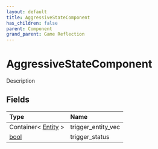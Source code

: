 ```yaml
---
layout: default
title: AggressiveStateComponent
has_children: false
parent: Component
grand_parent: Game Reflection
---
```

# AggressiveStateComponent
Description 

## Fields

| Type | Name |
|:----------|:--------------|
| Container< [Entity](/riftbreaker-wiki/docs/game-reflection/classes/entity/) > | trigger_entity_vec |
| [bool](/riftbreaker-wiki/docs/game-reflection/components/bool/) | trigger_status |

